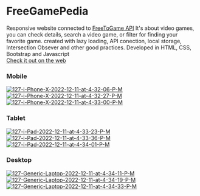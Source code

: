 # FreeGamePedia
Responsive website connected to [FreeToGame API](https://www.freetogame.com/api-doc "FreeToGame API") It's about video games, you can check details, search a video game, or filter for finding your favorite game. created with lazy loading, API conection, local storage, Intersection Obsever and other good practices. Developed in HTML, CSS, Bootstrap and Javascript<br>
[Check it out on the web](https://dnlalejandro.github.io/FreeGamePedia/ "Check it out on the web")
### Mobile
<a href="https://imgbb.com/"><img src="https://i.ibb.co/Z1CKkSZ/127-i-Phone-X-2022-12-11-at-4-32-06-P-M.jpg" alt="127-i-Phone-X-2022-12-11-at-4-32-06-P-M" border="0" /></a>
<a href="https://imgbb.com/"><img src="https://i.ibb.co/S3QYV37/127-i-Phone-X-2022-12-11-at-4-32-27-P-M.jpg" alt="127-i-Phone-X-2022-12-11-at-4-32-27-P-M" border="0" /></a>
<a href="https://imgbb.com/"><img src="https://i.ibb.co/KFK9vpG/127-i-Phone-X-2022-12-11-at-4-33-00-P-M.jpg" alt="127-i-Phone-X-2022-12-11-at-4-33-00-P-M" border="0" /></a>
### Tablet
<a href="https://ibb.co/VCtFTqh"><img src="https://i.ibb.co/t240DJN/127-i-Pad-2022-12-11-at-4-33-23-P-M.jpg" alt="127-i-Pad-2022-12-11-at-4-33-23-P-M" border="0" /></a>
<a href="https://ibb.co/51gwX1q"><img src="https://i.ibb.co/sgdzpgL/127-i-Pad-2022-12-11-at-4-33-36-P-M.jpg" alt="127-i-Pad-2022-12-11-at-4-33-36-P-M" border="0" /></a>
<a href="https://ibb.co/09B4ybS"><img src="https://i.ibb.co/s15x9YG/127-i-Pad-2022-12-11-at-4-34-01-P-M.jpg" alt="127-i-Pad-2022-12-11-at-4-34-01-P-M" border="0" /></a>
### Desktop
<a href="https://ibb.co/649sPNj"><img src="https://i.ibb.co/Wc8Kysm/127-Generic-Laptop-2022-12-11-at-4-34-11-P-M.jpg" alt="127-Generic-Laptop-2022-12-11-at-4-34-11-P-M" border="0" /></a>
<a href="https://ibb.co/pvN2mGp"><img src="https://i.ibb.co/QFh95zG/127-Generic-Laptop-2022-12-11-at-4-34-19-P-M.jpg" alt="127-Generic-Laptop-2022-12-11-at-4-34-19-P-M" border="0" /></a>
<a href="https://ibb.co/1sbVJg1"><img src="https://i.ibb.co/z8NcHMp/127-Generic-Laptop-2022-12-11-at-4-34-33-P-M.jpg" alt="127-Generic-Laptop-2022-12-11-at-4-34-33-P-M" border="0" /></a>
